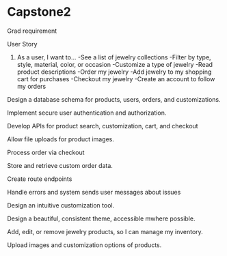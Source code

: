 # Capstone2
Grad requirement

User Story
 1. As a user, I want to...
-See a list of jewelry collections
-Filter by type, style, material, color, or occasion
-Customize a type of jewelry
-Read product descriptions
-Order my jewelry
-Add jewelry to my shopping cart for purchases
-Checkout my jewelry
-Create an account to follow my orders


Design a database schema for products, users, orders, and customizations.

Implement secure user authentication and authorization.

Develop APIs for product search, customization, cart, and checkout

Allow file uploads for product images.

Process order via checkout

Store and retrieve custom order data.

Create route endpoints

Handle errors and system sends user messages about issues

Design an intuitive customization tool.

Design a beautiful, consistent theme, accessible mwhere possible.

Add, edit, or remove jewelry products, so I can manage my inventory.

Upload images and customization options of products.

